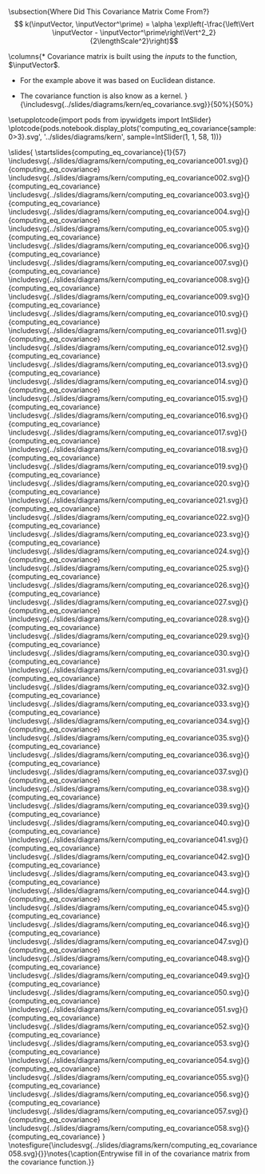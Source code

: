 \subsection{Where Did This Covariance Matrix Come From?}
$$
k(\inputVector, \inputVector^\prime) = \alpha \exp\left(-\frac{\left\Vert \inputVector - \inputVector^\prime\right\Vert^2_2}{2\lengthScale^2}\right)$$

\columns{* Covariance matrix is built using the *inputs* to the function, $\inputVector$.

* For the example above it was based on Euclidean distance.

* The covariance function is also know as a kernel.
}{\includesvg{../slides/diagrams/kern/eq_covariance.svg}}{50%}{50%}


\setupplotcode{import pods
from ipywidgets import IntSlider}
\plotcode{pods.notebook.display_plots('computing_eq_covariance{sample:0>3}.svg', 
                            '../slides/diagrams/kern', sample=IntSlider(1, 1, 58, 1))}

\slides{
\startslides{computing_eq_covariance}{1}{57}
\includesvg{../slides/diagrams/kern/computing_eq_covariance001.svg}{}{computing_eq_covariance}
\includesvg{../slides/diagrams/kern/computing_eq_covariance002.svg}{}{computing_eq_covariance}
\includesvg{../slides/diagrams/kern/computing_eq_covariance003.svg}{}{computing_eq_covariance}
\includesvg{../slides/diagrams/kern/computing_eq_covariance004.svg}{}{computing_eq_covariance}
\includesvg{../slides/diagrams/kern/computing_eq_covariance005.svg}{}{computing_eq_covariance}
\includesvg{../slides/diagrams/kern/computing_eq_covariance006.svg}{}{computing_eq_covariance}
\includesvg{../slides/diagrams/kern/computing_eq_covariance007.svg}{}{computing_eq_covariance}
\includesvg{../slides/diagrams/kern/computing_eq_covariance008.svg}{}{computing_eq_covariance}
\includesvg{../slides/diagrams/kern/computing_eq_covariance009.svg}{}{computing_eq_covariance}
\includesvg{../slides/diagrams/kern/computing_eq_covariance010.svg}{}{computing_eq_covariance}
\includesvg{../slides/diagrams/kern/computing_eq_covariance011.svg}{}{computing_eq_covariance}
\includesvg{../slides/diagrams/kern/computing_eq_covariance012.svg}{}{computing_eq_covariance}
\includesvg{../slides/diagrams/kern/computing_eq_covariance013.svg}{}{computing_eq_covariance}
\includesvg{../slides/diagrams/kern/computing_eq_covariance014.svg}{}{computing_eq_covariance}
\includesvg{../slides/diagrams/kern/computing_eq_covariance015.svg}{}{computing_eq_covariance}
\includesvg{../slides/diagrams/kern/computing_eq_covariance016.svg}{}{computing_eq_covariance}
\includesvg{../slides/diagrams/kern/computing_eq_covariance017.svg}{}{computing_eq_covariance}
\includesvg{../slides/diagrams/kern/computing_eq_covariance018.svg}{}{computing_eq_covariance}
\includesvg{../slides/diagrams/kern/computing_eq_covariance019.svg}{}{computing_eq_covariance}
\includesvg{../slides/diagrams/kern/computing_eq_covariance020.svg}{}{computing_eq_covariance}
\includesvg{../slides/diagrams/kern/computing_eq_covariance021.svg}{}{computing_eq_covariance}
\includesvg{../slides/diagrams/kern/computing_eq_covariance022.svg}{}{computing_eq_covariance}
\includesvg{../slides/diagrams/kern/computing_eq_covariance023.svg}{}{computing_eq_covariance}
\includesvg{../slides/diagrams/kern/computing_eq_covariance024.svg}{}{computing_eq_covariance}
\includesvg{../slides/diagrams/kern/computing_eq_covariance025.svg}{}{computing_eq_covariance}
\includesvg{../slides/diagrams/kern/computing_eq_covariance026.svg}{}{computing_eq_covariance}
\includesvg{../slides/diagrams/kern/computing_eq_covariance027.svg}{}{computing_eq_covariance}
\includesvg{../slides/diagrams/kern/computing_eq_covariance028.svg}{}{computing_eq_covariance}
\includesvg{../slides/diagrams/kern/computing_eq_covariance029.svg}{}{computing_eq_covariance}
\includesvg{../slides/diagrams/kern/computing_eq_covariance030.svg}{}{computing_eq_covariance}
\includesvg{../slides/diagrams/kern/computing_eq_covariance031.svg}{}{computing_eq_covariance}
\includesvg{../slides/diagrams/kern/computing_eq_covariance032.svg}{}{computing_eq_covariance}
\includesvg{../slides/diagrams/kern/computing_eq_covariance033.svg}{}{computing_eq_covariance}
\includesvg{../slides/diagrams/kern/computing_eq_covariance034.svg}{}{computing_eq_covariance}
\includesvg{../slides/diagrams/kern/computing_eq_covariance035.svg}{}{computing_eq_covariance}
\includesvg{../slides/diagrams/kern/computing_eq_covariance036.svg}{}{computing_eq_covariance}
\includesvg{../slides/diagrams/kern/computing_eq_covariance037.svg}{}{computing_eq_covariance}
\includesvg{../slides/diagrams/kern/computing_eq_covariance038.svg}{}{computing_eq_covariance}
\includesvg{../slides/diagrams/kern/computing_eq_covariance039.svg}{}{computing_eq_covariance}
\includesvg{../slides/diagrams/kern/computing_eq_covariance040.svg}{}{computing_eq_covariance}
\includesvg{../slides/diagrams/kern/computing_eq_covariance041.svg}{}{computing_eq_covariance}
\includesvg{../slides/diagrams/kern/computing_eq_covariance042.svg}{}{computing_eq_covariance}
\includesvg{../slides/diagrams/kern/computing_eq_covariance043.svg}{}{computing_eq_covariance}
\includesvg{../slides/diagrams/kern/computing_eq_covariance044.svg}{}{computing_eq_covariance}
\includesvg{../slides/diagrams/kern/computing_eq_covariance045.svg}{}{computing_eq_covariance}
\includesvg{../slides/diagrams/kern/computing_eq_covariance046.svg}{}{computing_eq_covariance}
\includesvg{../slides/diagrams/kern/computing_eq_covariance047.svg}{}{computing_eq_covariance}
\includesvg{../slides/diagrams/kern/computing_eq_covariance048.svg}{}{computing_eq_covariance}
\includesvg{../slides/diagrams/kern/computing_eq_covariance049.svg}{}{computing_eq_covariance}
\includesvg{../slides/diagrams/kern/computing_eq_covariance050.svg}{}{computing_eq_covariance}
\includesvg{../slides/diagrams/kern/computing_eq_covariance051.svg}{}{computing_eq_covariance}
\includesvg{../slides/diagrams/kern/computing_eq_covariance052.svg}{}{computing_eq_covariance}
\includesvg{../slides/diagrams/kern/computing_eq_covariance053.svg}{}{computing_eq_covariance}
\includesvg{../slides/diagrams/kern/computing_eq_covariance054.svg}{}{computing_eq_covariance}
\includesvg{../slides/diagrams/kern/computing_eq_covariance055.svg}{}{computing_eq_covariance}
\includesvg{../slides/diagrams/kern/computing_eq_covariance056.svg}{}{computing_eq_covariance}
\includesvg{../slides/diagrams/kern/computing_eq_covariance057.svg}{}{computing_eq_covariance}
\includesvg{../slides/diagrams/kern/computing_eq_covariance058.svg}{}{computing_eq_covariance}
}
\notesfigure{\includesvg{../slides/diagrams/kern/computing_eq_covariance058.svg}{}}\notes{\caption{Entrywise fill in of the covariance matrix from the covariance function.}}
